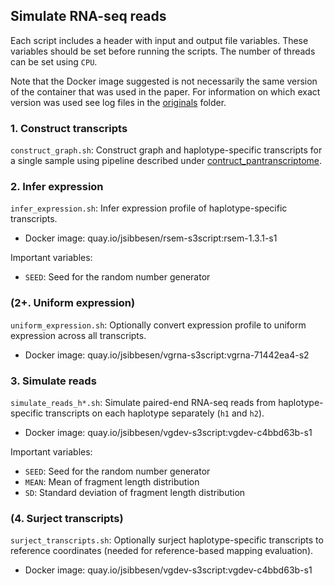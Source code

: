 ## Simulate RNA-seq reads

Each script includes a header with input and output file variables. These variables should be set before running the scripts. The number of threads can be set using `CPU`. 

Note that the Docker image suggested is not necessarily the same version of the container that was used in the paper. For information on which exact version was used see log files in the [originals](https://github.com/jonassibbesen/vgrna-project-paper/tree/main/originals) folder. 



### 1. Construct transcripts

`construct_graph.sh`: Construct graph and haplotype-specific transcripts for a single sample using pipeline described under [contruct_pantranscriptome](https://github.com/jonassibbesen/vgrna-project-paper/tree/main/contruct_pantranscriptome).



### 2. Infer expression

`infer_expression.sh`: Infer expression profile of haplotype-specific transcripts.

* Docker image: quay.io/jsibbesen/rsem-s3script:rsem-1.3.1-s1

Important variables:

* `SEED`: Seed for the random number generator



### (2+. Uniform expression)

`uniform_expression.sh`: Optionally convert expression profile to uniform expression across all transcripts.

* Docker image: quay.io/jsibbesen/vgrna-s3script:vgrna-71442ea4-s2



### 3. Simulate reads

`simulate_reads_h*.sh`: Simulate paired-end RNA-seq reads from haplotype-specific transcripts on each haplotype separately (`h1` and `h2`).

* Docker image: quay.io/jsibbesen/vgdev-s3script:vgdev-c4bbd63b-s1

Important variables:

* `SEED`: Seed for the random number generator
* `MEAN`: Mean of fragment length distribution
* `SD`: Standard deviation of fragment length distribution



### (4. Surject transcripts)

`surject_transcripts.sh`: Optionally surject haplotype-specific transcripts to reference coordinates (needed for reference-based mapping evaluation).

* Docker image: quay.io/jsibbesen/vgdev-s3script:vgdev-c4bbd63b-s1
